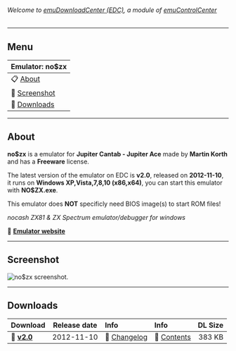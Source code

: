 ###### Welcome to [emuDownloadCenter (EDC)](https://github.com/PhoenixInteractiveNL/emuDownloadCenter/wiki/), a module of [emuControlCenter](https://github.com/PhoenixInteractiveNL/emuControlCenter/wiki/)
***
## Menu
| **Emulator: no$zx** |
|:---------|
| :clipboard: [About](#about) |
| :sunrise: [Screenshot](#screenshot) |
| :floppy_disk: [Downloads](#downloads) |
***
## About
**no$zx** is a emulator for **Jupiter Cantab - Jupiter Ace** made by **Martin Korth** and has a **Freeware** license.

The latest version of the emulator on EDC is **v2.0**, released on **2012-11-10**, it runs on **Windows XP,Vista,7,8,10 (x86,x64)**, you can start this emulator with **NO$ZX.exe**.

This emulator does **NOT** specificly need BIOS image(s) to start ROM files!

_nocash ZX81 & ZX Spectrum emulator/debugger for windows_

:link: [**Emulator website**](http://problemkaputt.de/index.htm)
***
## Screenshot
![](https://raw.githubusercontent.com/PhoenixInteractiveNL/emuDownloadCenter/master/hooks/nozx/screen.jpg "no$zx screenshot.")
***
## Downloads
| Download | Release date  | Info       | Info       | DL Size    |
|:---------|:-------------:|:-----------|:-----------|-----------:|
| :floppy_disk: [**v2.0**](https://github.com/PhoenixInteractiveNL/edc-repo0001/raw/master/nozx/2.0.7z) | 2012-11-10 | :page_facing_up: [Changelog](https://github.com/PhoenixInteractiveNL/edc-repo0001/blob/master/nozx/2.0_changelog.txt) | :mag_right: [Contents](https://github.com/PhoenixInteractiveNL/edc-repo0001/blob/master/nozx/2.0_contents.txt) | 383 KB |

